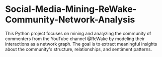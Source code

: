 # Social-Media-Mining-ReWake-Community-Network-Analysis
This Python project focuses on mining and analyzing the community of commenters from the YouTube channel @ReWake by modeling their interactions as a network graph. The goal is to extract meaningful insights about the community's structure, relationships, and sentiment patterns.

